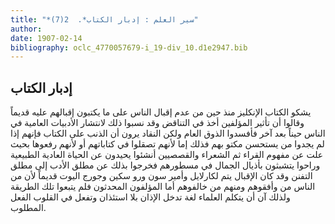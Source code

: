 ```yaml
---
title: "*سير العلم : إدبار الكتاب*.  2(7)"
author: 
date: 1907-02-14
bibliography: oclc_4770057679-i_19-div_10.d1e2947.bib
---
```




##  إدبار الكتاب 


 يشكو الكتاب الإنكليز منذ حين من عدم إقبال الناس على ما يكتبون إقبالهم عليه قديماً وقالوا أن تأثير المؤلفين أخذ في التناقض وقد نسبوا ذلك لانتشار الأدبيات العامية في الناس حيناً بعد آخر فأفسدوا الذوق العام ولكن النقاد يرون أن الذنب على الكتاب فإنهم إذا لم يجدوا من يستحسن مكتو بهم فذلك إما لأنهم تصقلوا في كتاباتهم أو لأنهم رفعوها بحيث علت عن مفهوم القراء ثم الشعراء والقصصيين أنشئوا يحيدون عن الحياة العادية الطبيعية وراحوا يتشبثون بأذيال الجمال في مسطورهم فخرجوا بذلك عن مطلق الأدب إلى مطلق التفنن وقد كان الإقبال يتم لكارلايل وأمير سون ورو سكين وجورج اليوت قديماً لأن من   الناس من وأفقوهم ومنهم من خالفوهم أما المؤلفون المحدثون فلم يتبعوا تلك الطريقة ولذلك آن أن يتكلم العلماء لغة تدخل الإذان بلا استئذان وتفعل في القلوب الفعل المطلوب. 
